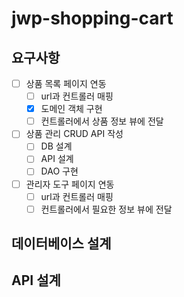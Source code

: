# jwp-shopping-cart

## 요구사항

- [ ] 상품 목록 페이지 연동
    - [ ] url과 컨트롤러 매핑
    - [x] 도메인 객체 구현
    - [ ] 컨트롤러에서 상품 정보 뷰에 전달

- [ ] 상품 관리 CRUD API 작성
    - [ ] DB 설계
    - [ ] API 설계
    - [ ] DAO 구현

- [ ] 관리자 도구 페이지 연동
    - [ ] url과 컨트롤러 매핑
    - [ ] 컨트롤러에서 필요한 정보 뷰에 전달

## 데이터베이스 설계

## API 설계
